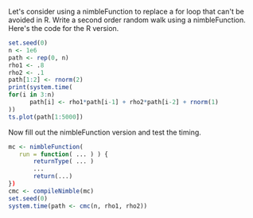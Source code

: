 Let's consider using a nimbleFunction to replace a for loop that can't be avoided in R. Write a second order random walk using a nimbleFunction. Here's the code for the R version. 


```r
set.seed(0)
n <- 1e6
path <- rep(0, n)
rho1 <- .8
rho2 <- .1
path[1:2] <- rnorm(2)
print(system.time(
for(i in 3:n)
      path[i] <- rho1*path[i-1] + rho2*path[i-2] + rnorm(1)
))
ts.plot(path[1:5000])
```

Now fill out the nimbleFunction version and test the timing.


```r
mc <- nimbleFunction(
   run = function( ... ) ) {
       returnType( ... )
       ...
       return(...)
})
cmc <- compileNimble(mc)
set.seed(0)
system.time(path <- cmc(n, rho1, rho2))
```

